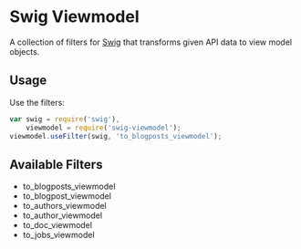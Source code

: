 Swig Viewmodel
==============

A collection of filters for [Swig](http://paularmstrong.github.io/swig/) that transforms given API data to view model objects.

Usage
-----

Use the filters:

```js
var swig = require('swig'),
    viewmodel = require('swig-viewmodel');
viewmodel.useFilter(swig, 'to_blogposts_viewmodel');
```

Available Filters
-----------------

* to_blogposts_viewmodel
* to_blogpost_viewmodel
* to_authors_viewmodel
* to_author_viewmodel
* to_doc_viewmodel
* to_jobs_viewmodel
